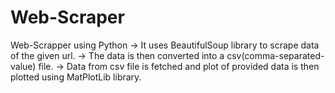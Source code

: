 # Web-Scraper

Web-Scrapper using Python
  -> It uses BeautifulSoup library to scrape data of the given url. 
  -> The data is then converted into a csv(comma-separated-value) file.
  -> Data from csv file is fetched and plot of provided data is then plotted using MatPlotLib library.
